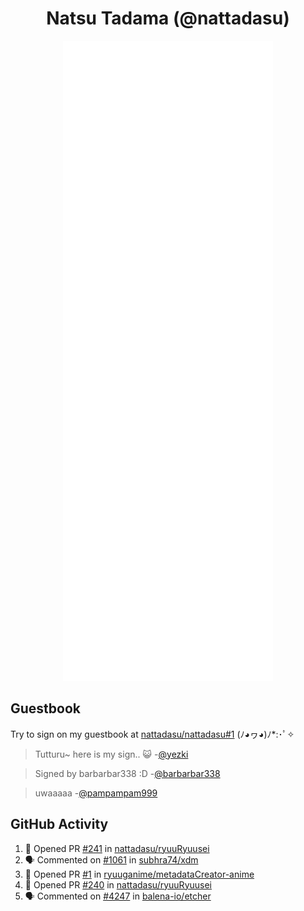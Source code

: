 <div align="center">

# Natsu Tadama (@nattadasu)

![Github Metrics](github-metrics.svg)
</div>

## Guestbook

Try to sign on my guestbook at [nattadasu/nattadasu#1](https://github.com/nattadasu/nattadasu/issues/1) (ﾉ◕ヮ◕)ﾉ\*:･ﾟ✧

<!--START:guestbook-->
> Tutturu~  here is my sign.. :smiley_cat: 
> -[@yezki](https://github.com/yezki)

> Signed by barbarbar338 :D
> -[@barbarbar338](https://github.com/barbarbar338)

> uwaaaaa
> -[@pampampam999](https://github.com/pampampam999)
<!--END:guestbook-->

## GitHub Activity
<!--START_SECTION:activity-->
1. 💪 Opened PR [#241](https://github.com/nattadasu/ryuuRyuusei/pull/241) in [nattadasu/ryuuRyuusei](https://github.com/nattadasu/ryuuRyuusei)
2. 🗣 Commented on [#1061](https://github.com/subhra74/xdm/issues/1061#issuecomment-2198443636) in [subhra74/xdm](https://github.com/subhra74/xdm)
3. 💪 Opened PR [#1](https://github.com/ryuuganime/metadataCreator-anime/pull/1) in [ryuuganime/metadataCreator-anime](https://github.com/ryuuganime/metadataCreator-anime)
4. 💪 Opened PR [#240](https://github.com/nattadasu/ryuuRyuusei/pull/240) in [nattadasu/ryuuRyuusei](https://github.com/nattadasu/ryuuRyuusei)
5. 🗣 Commented on [#4247](https://github.com/balena-io/etcher/issues/4247#issuecomment-2161581992) in [balena-io/etcher](https://github.com/balena-io/etcher)
<!--END_SECTION:activity-->
